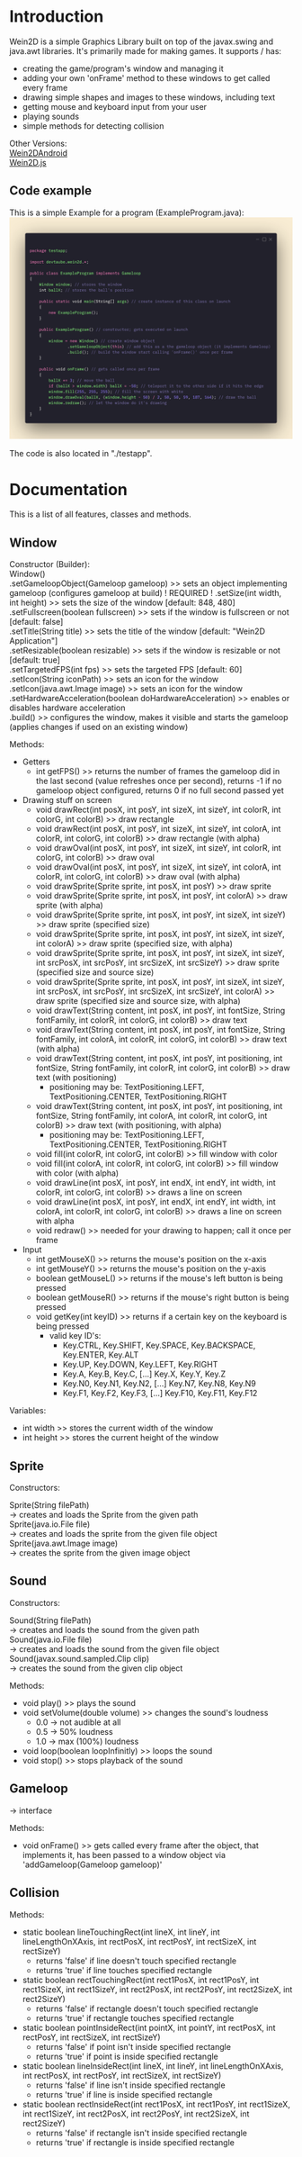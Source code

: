 # Introduction
Wein2D is a simple Graphics Library built on top of the javax.swing and java.awt libraries. It's primarily made for making games. It supports / has:
- creating the game/program's window and managing it
- adding your own 'onFrame' method to these windows to get called every frame
- drawing simple shapes and images to these windows, including text
- getting mouse and keyboard input from your user
- playing sounds
- simple methods for detecting collision

Other Versions:  
[Wein2DAndroid](https://www.github.com/devtaube/wein2dandroid)  
[Wein2D.js](https://www.github.com/devtaube/wein2d.js)  

## Code example
This is a simple Example for a program (ExampleProgram.java):
![ExampleProgram.java](https://github.com/devtaube/wein2d/blob/main/markdown_images/exampleprogramclassnew.png?raw=true)

The code is also located in "./testapp".

# Documentation
This is a list of all features, classes and methods.

## Window
Constructor (Builder):  
Window()  
.setGameloopObject(Gameloop gameloop) >> sets an object implementing gameloop (configures gameloop at build)   ! REQUIRED !
.setSize(int width, int height) >> sets the size of the window [default: 848, 480]  
.setFullscreen(boolean fullscreen) >> sets if the window is fullscreen or not [default: false]  
.setTitle(String title) >> sets the title of the window [default: "Wein2D Application"]  
.setResizable(boolean resizable) >> sets if the window is resizable or not [default: true]  
.setTargetedFPS(int fps) >> sets the targeted FPS [default: 60]  
.setIcon(String iconPath) >> sets an icon for the window  
.setIcon(java.awt.Image image) >> sets an icon for the window  
.setHardwareAcceleration(boolean doHardwareAcceleration) >> enables or disables hardware acceleration  
.build() >> configures the window, makes it visible and starts the gameloop (applies changes if used on an existing window)  

Methods:
- Getters
   - int getFPS() >> returns the number of frames the gameloop did in the last second (value refreshes once per second), returns -1 if no gameloop object configured, returns 0 if no full second passed yet
- Drawing stuff on screen
   - void drawRect(int posX, int posY, int sizeX, int sizeY, int colorR, int colorG, int colorB) >> draw rectangle
   - void drawRect(int posX, int posY, int sizeX, int sizeY, int colorA, int colorR, int colorG, int colorB) >> draw rectangle (with alpha)
   - void drawOval(int posX, int posY, int sizeX, int sizeY, int colorR, int colorG, int colorB) >> draw oval
   - void drawOval(int posX, int posY, int sizeX, int sizeY, int colorA, int colorR, int colorG, int colorB) >> draw oval (with alpha)
   - void drawSprite(Sprite sprite, int posX, int posY) >> draw sprite
   - void drawSprite(Sprite sprite, int posX, int posY, int colorA) >> draw sprite (with alpha)
   - void drawSprite(Sprite sprite, int posX, int posY, int sizeX, int sizeY) >> draw sprite (specified size)
   - void drawSprite(Sprite sprite, int posX, int posY, int sizeX, int sizeY, int colorA) >> draw sprite (specified size, with alpha)
   - void drawSprite(Sprite sprite, int posX, int posY, int sizeX, int sizeY, int srcPosX, int srcPosY, int srcSizeX, int srcSizeY) >> draw sprite (specified size and source size)
   - void drawSprite(Sprite sprite, int posX, int posY, int sizeX, int sizeY, int srcPosX, int srcPosY, int srcSizeX, int srcSizeY, int colorA) >> draw sprite (specified size and source size, with alpha)
   - void drawText(String content, int posX, int posY, int fontSize, String fontFamily, int colorR, int colorG, int colorB) >> draw text
   - void drawText(String content, int posX, int posY, int fontSize, String fontFamily, int colorA, int colorR, int colorG, int colorB) >> draw text (with alpha)
   - void drawText(String content, int posX, int posY, int positioning, int fontSize, String fontFamily, int colorR, int colorG, int colorB) >> draw text (with positioning)
        - positioning may be: TextPositioning.LEFT, TextPositioning.CENTER, TextPositioning.RIGHT
   - void drawText(String content, int posX, int posY, int positioning, int fontSize, String fontFamily, int colorA, int colorR, int colorG, int colorB) >> draw text (with positioning, with alpha)
        - positioning may be: TextPositioning.LEFT, TextPositioning.CENTER, TextPositioning.RIGHT
   - void fill(int colorR, int colorG, int colorB) >> fill window with color
   - void fill(int colorA, int colorR, int colorG, int colorB) >> fill window with color (with alpha)
   - void drawLine(int posX, int posY, int endX, int endY, int width, int colorR, int colorG, int colorB) >> draws a line on screen
   - void drawLine(int posX, int posY, int endX, int endY, int width, int colorA, int colorR, int colorG, int colorB) >> draws a line on screen with alpha
   - void redraw() >> needed for your drawing to happen; call it once per frame
- Input
   - int getMouseX() >> returns the mouse's position on the x-axis
   - int getMouseY() >> returns the mouse's position on the y-axis
   - boolean getMouseL() >> returns if the mouse's left button is being pressed
   - boolean getMouseR() >> returns if the mouse's right button is being pressed
   - void getKey(int keyID) >> returns if a certain key on the keyboard is being pressed
       - valid key ID's:
         - Key.CTRL, Key.SHIFT, Key.SPACE, Key.BACKSPACE, Key.ENTER, Key.ALT
         - Key.UP, Key.DOWN, Key.LEFT, Key.RIGHT
         - Key.A, Key.B, Key.C, [...] Key.X, Key.Y, Key.Z
         - Key.N0, Key.N1, Key.N2, [...] Key.N7, Key.N8, Key.N9
         - Key.F1, Key.F2, Key.F3, [...] Key.F10, Key.F11, Key.F12

Variables:  
- int width >> stores the current width of the window
- int height >> stores the current height of the window

## Sprite
Constructors:  

Sprite(String filePath)  
-> creates and loads the Sprite from the given path  
Sprite(java.io.File file)  
-> creates and loads the sprite from the given file object  
Sprite(java.awt.Image image)  
-> creates the sprite from the given image object  

## Sound
Constructors:  

Sound(String filePath)  
-> creates and loads the sound from the given path  
Sound(java.io.File file)  
-> creates and loads the sound from the given file object  
Sound(javax.sound.sampled.Clip clip)  
-> creates the sound from the given clip object  

Methods:
 - void play() >> plays the sound
 - void setVolume(double volume) >> changes the sound's loudness
     - 0.0 -> not audible at all
     - 0.5 -> 50% loudness
     - 1.0 -> max (100%) loudness
 - void loop(boolean loopInfinitly) >> loops the sound
 - void stop() >> stops playback of the sound

## Gameloop
-> interface  

Methods:
  - void onFrame() >> gets called every frame after the object, that implements it, has been passed to a window object via 'addGameloop(Gameloop gameloop)'

## Collision
Methods:
 - static boolean lineTouchingRect(int lineX, int lineY, int lineLengthOnXAxis, int rectPosX, int rectPosY, int rectSizeX, int rectSizeY)
     - returns 'false' if line doesn't touch specified rectangle
     - returns 'true' if line touches specified rectangle
 - static boolean rectTouchingRect(int rect1PosX, int rect1PosY, int rect1SizeX, int rect1SizeY, int rect2PosX, int rect2PosY, int rect2SizeX, int rect2SizeY)
     - returns 'false' if rectangle doesn't touch specified rectangle
     - returns 'true' if rectangle touches specified rectangle
 - static boolean pointInsideRect(int pointX, int pointY, int rectPosX, int rectPosY, int rectSizeX, int rectSizeY)
     - returns 'false' if point isn't inside specified rectangle
     - returns 'true' if point is inside specified rectangle
 - static boolean lineInsideRect(int lineX, int lineY, int lineLengthOnXAxis, int rectPosX, int rectPosY, int rectSizeX, int rectSizeY)
     - returns 'false' if line isn't inside specified rectangle
     - returns 'true' if line is inside specified rectangle
 - static boolean rectInsideRect(int rect1PosX, int rect1PosY, int rect1SizeX, int rect1SizeY, int rect2PosX, int rect2PosY, int rect2SizeX, int rect2SizeY)
     - returns 'false' if rectangle isn't inside specified rectangle
     - returns 'true' if rectangle is inside specified rectangle


